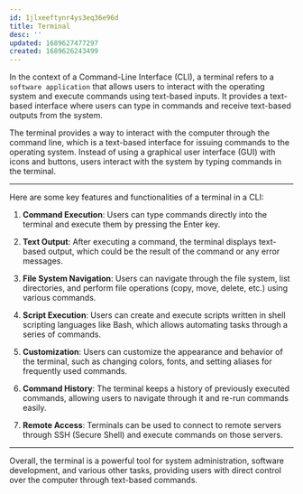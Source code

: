 ```yaml
---
id: 1jlxeeftynr4ys3eq36e96d
title: Terminal
desc: ''
updated: 1689627477297
created: 1689626243499
---
```


In the context of a Command-Line Interface (CLI), a terminal refers to a `software application` that allows users to interact with the operating system and execute commands using text-based inputs. It provides a text-based interface where users can type in commands and receive text-based outputs from the system.

The terminal provides a way to interact with the computer through the command line, which is a text-based interface for issuing commands to the operating system. Instead of using a graphical user interface (GUI) with icons and buttons, users interact with the system by typing commands in the terminal.

---

Here are some key features and functionalities of a terminal in a CLI:

1. **Command Execution**: Users can type commands directly into the terminal and execute them by pressing the Enter key.

2. **Text Output**: After executing a command, the terminal displays text-based output, which could be the result of the command or any error messages.

3. **File System Navigation**: Users can navigate through the file system, list directories, and perform file operations (copy, move, delete, etc.) using various commands.

4. **Script Execution**: Users can create and execute scripts written in shell scripting languages like Bash, which allows automating tasks through a series of commands.

5. **Customization**: Users can customize the appearance and behavior of the terminal, such as changing colors, fonts, and setting aliases for frequently used commands.

6. **Command History**: The terminal keeps a history of previously executed commands, allowing users to navigate through it and re-run commands easily.

7. **Remote Access**: Terminals can be used to connect to remote servers through SSH (Secure Shell) and execute commands on those servers.

---

Overall, the terminal is a powerful tool for system administration, software development, and various other tasks, providing users with direct control over the computer through text-based commands.